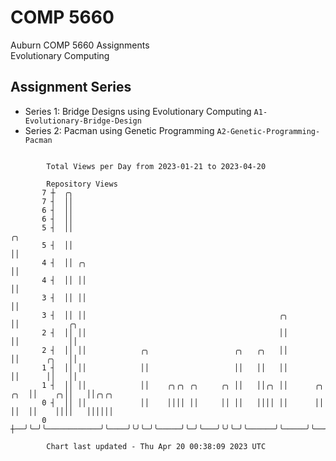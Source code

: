# COMP 5660
Auburn COMP 5660 Assignments  
Evolutionary Computing

## Assignment Series
- Series 1: Bridge Designs using Evolutionary Computing `A1-Evolutionary-Bridge-Design`
- Series 2: Pacman using Genetic Programming `A2-Genetic-Programming-Pacman`

```

        Total Views per Day from 2023-01-21 to 2023-04-20

        Repository Views
       7 ┼  ╭╮
       7 ┤  ││
       6 ┤  ││
       6 ┤  ││
       5 ┤  ││                                                                 ╭╮
       5 ┤  ││                                                                 ││
       4 ┤  ││ ╭╮                                                              ││
       4 ┤  ││ ││                                                              ││
       3 ┤  ││ ││                                                              ││
       3 ┤  ││ ││                                           ╭╮                 ││           ╭╮
       2 ┤  ││ ││                                           ││                 ││           ││
       2 ┤  ││ ││            ╭╮                   ╭╮   ╭╮   ││                 ││      ╭╮   ││
       1 ┤  ││ ││            ││                   ││   ││   ││                 ││      ││   ││
       1 ┤  ││ ││            ││    ╭╮╭╮ ╭╮     ╭╮ ││   ││╭╮ ││      ╭╮     ╭╮  ││    ╭╮││   ││╭╮╭╮
       0 ┤  ││ ││            ││    ││││ ││     ││ ││   ││││ ││      ││     ││  ││    ││││   ││││││
       0 ┼──╯╰─╯╰────────────╯╰────╯╰╯╰─╯╰─────╯╰─╯╰───╯╰╯╰─╯╰──────╯╰─────╯╰──╯╰────╯╰╯╰───╯╰╯╰╯╰─

        Chart last updated - Thu Apr 20 00:38:09 2023 UTC
        
```

